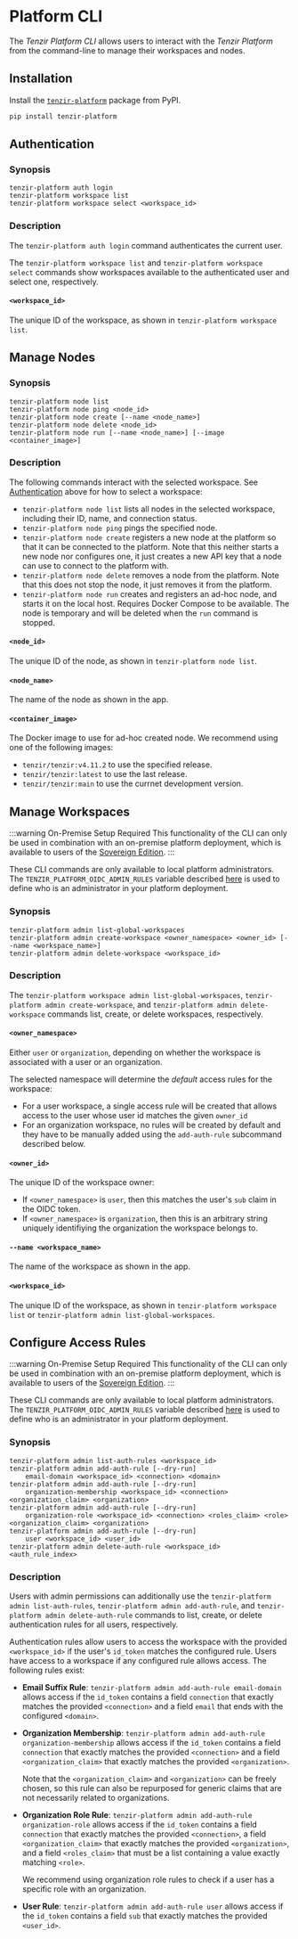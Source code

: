 # Platform CLI

The *Tenzir Platform CLI* allows users to interact with the *Tenzir Platform* from the command-line
to manage their workspaces and nodes.

## Installation

Install the [`tenzir-platform`](https://pypi.org/project/tenzir-platform/)
package from PyPI.

```bash
pip install tenzir-platform
```

## Authentication

### Synopsis

```
tenzir-platform auth login
tenzir-platform workspace list
tenzir-platform workspace select <workspace_id>
```

### Description

The `tenzir-platform auth login` command authenticates the current user.

The `tenzir-platform workspace list` and `tenzir-platform workspace select`
commands show workspaces available to the authenticated user and select one,
respectively.

#### `<workspace_id>`

The unique ID of the workspace, as shown in `tenzir-platform workspace list`.

## Manage Nodes

### Synopsis

```
tenzir-platform node list
tenzir-platform node ping <node_id>
tenzir-platform node create [--name <node_name>]
tenzir-platform node delete <node_id>
tenzir-platform node run [--name <node_name>] [--image <container_image>]
```

### Description

The following commands interact with the selected workspace. See [Authentication](#authentication)
above for how to select a workspace:
- `tenzir-platform node list` lists all nodes in the selected workspace,
  including their ID, name, and connection status.
- `tenzir-platform node ping` pings the specified node.
- `tenzir-platform node create` registers a new node at the platform so that it
  can be connected to the platform. Note that this neither starts a new node nor
  configures one, it just creates a new API key that a node can use to connect
  to the platform with.
- `tenzir-platform node delete` removes a node from the platform. Note that this
  does not stop the node, it just removes it from the platform.
- `tenzir-platform node run` creates and registers an ad-hoc node, and starts it
  on the local host. Requires Docker Compose to be available.
  The node is temporary and will be deleted when the `run` command is stopped.

#### `<node_id>`

The unique ID of the node, as shown in `tenzir-platform node list`.

#### `<node_name>`

The name of the node as shown in the app.

#### `<container_image>`

The Docker image to use for ad-hoc created node. We recommend using one of the
following images:
- `tenzir/tenzir:v4.11.2` to use the specified release.
- `tenzir/tenzir:latest` to use the last release.
- `tenzir/tenzir:main` to use the currnet development version.

## Manage Workspaces

:::warning On-Premise Setup Required
This functionality of the CLI can only be used in combination
with an on-premise platform deployment, which is available to users
of the [Sovereign Edition](https://tenzir.com/pricing).
:::

These CLI commands are only available to local platform administrators.
The `TENZIR_PLATFORM_OIDC_ADMIN_RULES` variable described
[here](setup-guides/deploy-the-platform#identity-provider-idp) is used
to define who is an administrator in your platform deployment.

### Synopsis

```
tenzir-platform admin list-global-workspaces
tenzir-platform admin create-workspace <owner_namespace> <owner_id> [--name <workspace_name>]
tenzir-platform admin delete-workspace <workspace_id>
```

### Description

The `tenzir-platform workspace admin list-global-workspaces`, `tenzir-platform
admin create-workspace`, and `tenzir-platform admin delete-workspace` commands
list, create, or delete workspaces, respectively.

#### `<owner_namespace>`

Either `user` or `organization`, depending on whether the workspace is
associated with a user or an organization.

The selected namespace will determine the *default* access rules for the
workspace:

 - For a user workspace, a single access rule will be created that allows
   access to the user whose user id matches the given `owner_id`
 - For an organization workspace, no rules will be created by default and
   they have to be manually added using the `add-auth-rule` subcommand
   described below.

#### `<owner_id>`

The unique ID of the workspace owner:
- If `<owner_namespace>` is `user`, then this matches the user's `sub` claim in
  the OIDC token.
- If `<owner_namespace>` is `organization`, then this is an arbitrary string
  uniquely identifiying the organization the workspace belongs to.

#### `--name <workspace_name>`

The name of the workspace as shown in the app.

#### `<workspace_id>`

The unique ID of the workspace, as shown in `tenzir-platform workspace list` or
`tenzir-platform admin list-global-workspaces`.

## Configure Access Rules

:::warning On-Premise Setup Required
This functionality of the CLI can only be used in combination
with an on-premise platform deployment, which is available to users
of the [Sovereign Edition](https://tenzir.com/pricing).
:::

These CLI commands are only available to local platform administrators.
The `TENZIR_PLATFORM_OIDC_ADMIN_RULES` variable described
[here](setup-guides/deploy-the-platform#identity-provider-idp) is used
to define who is an administrator in your platform deployment.

### Synopsis

```
tenzir-platform admin list-auth-rules <workspace_id>
tenzir-platform admin add-auth-rule [--dry-run]
    email-domain <workspace_id> <connection> <domain>
tenzir-platform admin add-auth-rule [--dry-run]
    organization-membership <workspace_id> <connection> <organization_claim> <organization>
tenzir-platform admin add-auth-rule [--dry-run]
    organization-role <workspace_id> <connection> <roles_claim> <role> <organization_claim> <organization>
tenzir-platform admin add-auth-rule [--dry-run]
    user <workspace_id> <user_id>
tenzir-platform admin delete-auth-rule <workspace_id> <auth_rule_index>
```

### Description

Users with admin permissions can additionally use the `tenzir-platform admin
list-auth-rules`, `tenzir-platform admin add-auth-rule`, and `tenzir-platform
admin delete-auth-rule` commands to list, create, or delete authentication rules
for all users, respectively.

Authentication rules allow users to access the workspace with the provided
`<workspace_id>` if the user's `id_token` matches the configured rule. Users
have access to a workspace if any configured rule allows access. The following
rules exist:

- **Email Suffix Rule**: `tenzir-platform admin add-auth-rule email-domain`
  allows access if the `id_token` contains a field `connection` that exactly
  matches the provided `<connection>` and a field `email` that ends with the
  configured `<domain>`.

- **Organization Membership**: `tenzir-platform admin add-auth-rule
  organization-membership` allows
  access if the `id_token` contains a field `connection` that exactly matches the
  provided `<connection>` and a field `<organization_claim>` that exactly matches
  the provided `<organization>`.

  Note that the `<organization_claim>` and `<organization>` can be freely
  chosen, so this rule can also be repurposed for generic claims that are not
  necessarily related to organizations.

- **Organization Role Rule**: `tenzir-platform admin add-auth-rule
  organization-role` allows access if the `id_token` contains a field
  `connection` that exactly matches the provided `<connection>`, a field
  `<organization_claim>` that exactly matches the provided `<organization>`, and
  a field `<roles_claim>` that must be a list containing a value exactly
  matching `<role>`.

  We recommend using organization role rules to check if a user has a specific
  role with an organization.

- **User Rule**: `tenzir-platform admin add-auth-rule user` allows access if the
  `id_token` contains a field `sub` that exactly matches the provided
  `<user_id>`.
